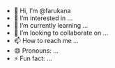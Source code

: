  - 👋 Hi, I’m @farukana
- 👀 I’m interested in ... 
- 🌱 I’m currently learning ...  
- 💞️ I’m looking to collaborate on ...     
- 📫 How to reach me ...   
- 😄 Pronouns: ...     
- ⚡ Fun fact: ... 

<!--- 
farukana/farukana is a ✨ special ✨ repository because its `README.md` (this file) appears on your GitHub profile. 
You can click the Preview link to take a look at your changes.
--->
